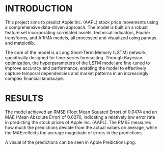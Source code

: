 # INTRODUCTION

This project aims to predict Apple Inc. (AAPL) stock price movements using a comprehensive data-driven approach. The model is built on a robust feature set incorporating correlated assets, technical indicators, Fourier transforms, and ARIMA models, all processed and visualized using pandas and matplotlib.

The core of the model is a Long Short-Term Memory (LSTM) network, specifically designed for time-series forecasting. Through Bayesian optimization, the hyperparameters of the LSTM model are fine-tuned to improve accuracy and performance, enabling the model to effectively capture temporal dependencies and market patterns in an increasingly complex financial landscape.

# RESULTS

The model achieved an RMSE (Root Mean Squared Error) of 0.0474 and an MAE (Mean Absolute Error) of 0.0370, indicating a relatively low error rate in predicting the stock prices of Apple Inc. (AAPL). The RMSE measures how much the predictions deviate from the actual values on average, while the MAE reflects the average magnitude of errors in the predictions.

A visual of the predictions can be seen in Apple Predictions.png.
